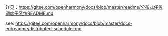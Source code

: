 详见：https://gitee.com/openharmony/docs/blob/master/readme/分布式任务调度子系统README.md

see: https://gitee.com/openharmony/docs/blob/master/docs-en/readme/distributed-scheduler.md
